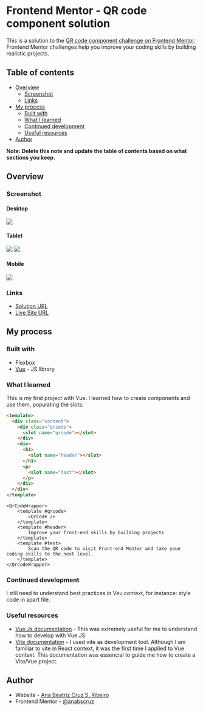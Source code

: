 # Frontend Mentor - QR code component solution

This is a solution to the [QR code component challenge on Frontend Mentor](https://www.frontendmentor.io/challenges/qr-code-component-iux_sIO_H). Frontend Mentor challenges help you improve your coding skills by building realistic projects. 

## Table of contents

- [Overview](#overview)
  - [Screenshot](#screenshot)
  - [Links](#links)
- [My process](#my-process)
  - [Built with](#built-with)
  - [What I learned](#what-i-learned)
  - [Continued development](#continued-development)
  - [Useful resources](#useful-resources)
- [Author](#author)

**Note: Delete this note and update the table of contents based on what sections you keep.**

## Overview

### Screenshot

#### Desktop
![](./docs/screenshot/qrcode-challange-desktop.png)

#### Tablet
![](./docs/screenshot/qrcode-challenge-tablet-portrait.png)
![](./docs/screenshot/qrcode-challenge-tablet-landscape.png)

#### Mobile
![](./docs/screenshot/qrcode-challange-mobile.png)

### Links

- [Solution URL](https://github.com/anabscruz/qrcode-challange-vue)
- [Live Site URL](https://anabscruz.github.io/qrcode-challange-vue/)

## My process

### Built with
- Flexbox
- [Vue](https://vuejs.org/) - JS library


### What I learned
This is my first project with Vue.
I learned how to create components and use them, populating the slots:

```html
<template>
  <div class="content">
    <div class="qrcode">
      <slot name="qrcode"></slot>
    </div>
    <div>
      <h1>
        <slot name="header"></slot>
      </h1>
      <p>
        <slot name="text"></slot>
      </p>
    </div>
  </div>
</template>
```

```
<QrCodeWrapper>
    <template #qrcode>
        <QrCode />
    </template>
    <template #header>
        Improve your front-end skills by building projects
    </template>
    <template #text>
        Scan the QR code to visit Front-end Mentor and take youe coding skills to the next level.
    </template>
</QrCodeWrapper>
```


### Continued development
I still need to understand best practices in Veu context, for instance: style code in apart file.


### Useful resources

- [Vue Js documentation](https://vuejs.org/guide/introduction.html) - This was extremely useful for me to understand how to develop with Vue JS
- [Vite documentation](https://vitejs.dev/guide/) - I used vite as development tool. Although I am familiar to vite in React context, it was the first time I applied to Vue context. This documentation was essencial to guide me how to create a Vite/Vue project.


## Author

- Website - [Ana Beatriz Cruz S. Ribeiro](https://anabscruz.github.io/my-social-links-profile/)
- Frontend Mentor - [@anabscruz](https://www.frontendmentor.io/profile/anabscruz)
